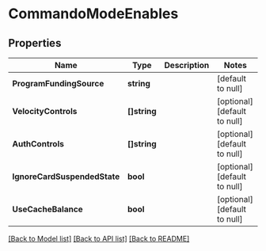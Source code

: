 # CommandoModeEnables

## Properties
Name | Type | Description | Notes
------------ | ------------- | ------------- | -------------
**ProgramFundingSource** | **string** |  | [default to null]
**VelocityControls** | **[]string** |  | [optional] [default to null]
**AuthControls** | **[]string** |  | [optional] [default to null]
**IgnoreCardSuspendedState** | **bool** |  | [optional] [default to null]
**UseCacheBalance** | **bool** |  | [optional] [default to null]

[[Back to Model list]](../README.md#documentation-for-models) [[Back to API list]](../README.md#documentation-for-api-endpoints) [[Back to README]](../README.md)


